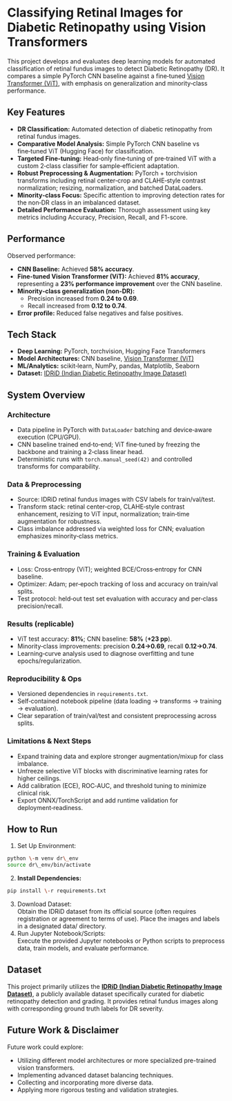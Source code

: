 # Classifying Retinal Images for Diabetic Retinopathy using Vision Transformers

This project develops and evaluates deep learning models for automated classification of retinal fundus images to detect Diabetic Retinopathy (DR). It compares a simple PyTorch CNN baseline against a fine‑tuned [Vision Transformer (ViT)](https://huggingface.co/google/vit-base-patch16-224), with emphasis on generalization and minority‑class performance.

## Key Features

* **DR Classification:** Automated detection of diabetic retinopathy from retinal fundus images.  
* **Comparative Model Analysis:** Simple PyTorch CNN baseline vs fine‑tuned ViT (Hugging Face) for classification.  
* **Targeted Fine‑tuning:** Head‑only fine‑tuning of pre‑trained ViT with a custom 2‑class classifier for sample‑efficient adaptation.  
* **Robust Preprocessing & Augmentation:** PyTorch + torchvision transforms including retinal center‑crop and CLAHE‑style contrast normalization; resizing, normalization, and batched DataLoaders.  
* **Minority‑class Focus:** Specific attention to improving detection rates for the non‑DR class in an imbalanced dataset.  
* **Detailed Performance Evaluation:** Thorough assessment using key metrics including Accuracy, Precision, Recall, and F1-score.

## Performance

Observed performance:

* **CNN Baseline:** Achieved **58% accuracy**.  
* **Fine-tuned Vision Transformer (ViT):** Achieved **81% accuracy**, representing a **23% performance improvement** over the CNN baseline.  
* **Minority‑class generalization (non‑DR):**  
  * Precision increased from **0.24 to 0.69**.  
  * Recall increased from **0.12 to 0.74**.  
* **Error profile:** Reduced false negatives and false positives.

## Tech Stack

* **Deep Learning:** PyTorch, torchvision, Hugging Face Transformers  
* **Model Architectures:** CNN baseline, [Vision Transformer (ViT)](https://huggingface.co/google/vit-base-patch16-224)  
* **ML/Analytics:** scikit‑learn, NumPy, pandas, Matplotlib, Seaborn  
* **Dataset:** [IDRiD (Indian Diabetic Retinopathy Image Dataset)](https://idrid.grand-challenge.org/Data/)

## System Overview

### Architecture
- Data pipeline in PyTorch with `DataLoader` batching and device‑aware execution (CPU/GPU).  
- CNN baseline trained end‑to‑end; ViT fine‑tuned by freezing the backbone and training a 2‑class linear head.  
- Deterministic runs with `torch.manual_seed(42)` and controlled transforms for comparability.

### Data & Preprocessing
- Source: IDRiD retinal fundus images with CSV labels for train/val/test.  
- Transform stack: retinal center‑crop, CLAHE‑style contrast enhancement, resizing to ViT input, normalization; train‑time augmentation for robustness.  
- Class imbalance addressed via weighted loss for CNN; evaluation emphasizes minority‑class metrics.

### Training & Evaluation
- Loss: Cross‑entropy (ViT); weighted BCE/Cross‑entropy for CNN baseline.  
- Optimizer: Adam; per‑epoch tracking of loss and accuracy on train/val splits.  
- Test protocol: held‑out test set evaluation with accuracy and per‑class precision/recall.

### Results (replicable)
- ViT test accuracy: **81%**; CNN baseline: **58%** (**+23 pp**).  
- Minority‑class improvements: precision **0.24→0.69**, recall **0.12→0.74**.  
- Learning‑curve analysis used to diagnose overfitting and tune epochs/regularization.

### Reproducibility & Ops
- Versioned dependencies in `requirements.txt`.  
- Self‑contained notebook pipeline (data loading → transforms → training → evaluation).  
- Clear separation of train/val/test and consistent preprocessing across splits.

### Limitations & Next Steps
- Expand training data and explore stronger augmentation/mixup for class imbalance.  
- Unfreeze selective ViT blocks with discriminative learning rates for higher ceilings.  
- Add calibration (ECE), ROC‑AUC, and threshold tuning to minimize clinical risk.  
- Export ONNX/TorchScript and add runtime validation for deployment‑readiness.

## How to Run

1. Set Up Environment:

```bash
python \-m venv dr\_env  
source dr\_env/bin/activate  
```

2. **Install Dependencies:**

```bash
pip install \-r requirements.txt
```

3. Download Dataset:  
   Obtain the IDRiD dataset from its official source (often requires registration or agreement to terms of use). Place the images and labels in a designated data/ directory.  
4. Run Jupyter Notebook/Scripts:  
   Execute the provided Jupyter notebooks or Python scripts to preprocess data, train models, and evaluate performance.

## Dataset

This project primarily utilizes the [**IDRiD (Indian Diabetic Retinopathy Image Dataset)**](https://idrid.grand-challenge.org/Data/), a publicly available dataset specifically curated for diabetic retinopathy detection and grading. It provides retinal fundus images along with corresponding ground truth labels for DR severity.

## Future Work & Disclaimer

Future work could explore:

* Utilizing different model architectures or more specialized pre-trained vision transformers.  
* Implementing advanced dataset balancing techniques.  
* Collecting and incorporating more diverse data.  
* Applying more rigorous testing and validation strategies.
